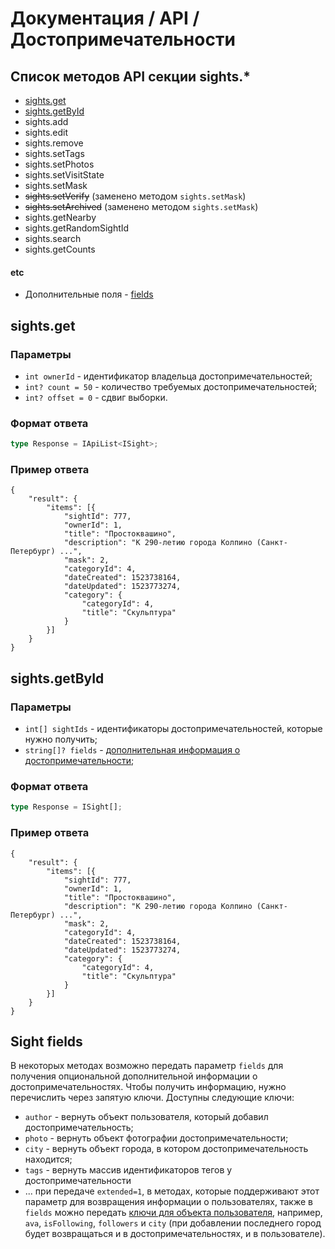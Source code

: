 # Документация / API / Достопримечательности
## Список методов API секции sights.*
* [sights.get](#sightsget)
* [sights.getById](#sightsgetbyid)
* sights.add
* sights.edit
* sights.remove
* sights.setTags
* sights.setPhotos
* sights.setVisitState
* sights.setMask
* <s>sights.setVerify</s> (заменено методом `sights.setMask`)
* <s>sights.setArchived</s> (заменено методом `sights.setMask`)
* sights.getNearby
* sights.getRandomSightId
* sights.search
* sights.getCounts

#### etc
* Дополнительные поля - [fields](#sight-fields)

## sights.get
### Параметры
* `int ownerId` - идентификатор владельца достопримечательностей;
* `int? count = 50` - количество требуемых достопримечательностей;
* `int? offset = 0` - сдвиг выборки.

### Формат ответа
```ts
type Response = IApiList<ISight>;
``` 

### Пример ответа
```json5
{
    "result": {
        "items": [{
            "sightId": 777,
            "ownerId": 1,
            "title": "Простоквашино",
            "description": "К 290-летию города Колпино (Санкт-Петербург) ...",
            "mask": 2,
            "categoryId": 4,
            "dateCreated": 1523738164,
            "dateUpdated": 1523773274,
            "category": {
                "categoryId": 4,
                "title": "Скульптура"
            }
        }]
    }
}
```

## sights.getById
### Параметры
* `int[] sightIds` - идентификаторы достопримечательностей, которые нужно получить;
* `string[]? fields` - [дополнительная информация о достопримечательности](#sight-fields);

### Формат ответа
```ts
type Response = ISight[];
```

### Пример ответа
```json5
{
    "result": {
        "items": [{
            "sightId": 777,
            "ownerId": 1,
            "title": "Простоквашино",
            "description": "К 290-летию города Колпино (Санкт-Петербург) ...",
            "mask": 2,
            "categoryId": 4,
            "dateCreated": 1523738164,
            "dateUpdated": 1523773274,
            "category": {
                "categoryId": 4,
                "title": "Скульптура"
            }
        }]
    }
}
```

## Sight fields
В некоторых методах возможно передать параметр `fields` для получения опциональной дополнительной информации о достопримечательностях. Чтобы получить информацию, нужно перечислить через запятую ключи. Доступны следующие ключи: 
* `author` - вернуть объект пользователя, который добавил достопримечательность;
* `photo` - вернуть объект фотографии достопримечательности;
* `city` - вернуть объект города, в котором достопримечательность находится;
* `tags` - вернуть массив идентификаторов тегов у достопримечательности
* ... при передаче `extended=1`, в методах, которые поддерживают этот параметр для возвращения информации о пользователях, также в `fields` можно передать [ключи для объекта пользователя](methods-users.md#user-fields), например, `ava`, `isFollowing`, `followers` и `city` (при добавлении последнего город будет возвращаться и в достопримечательностях, и в пользователе).
